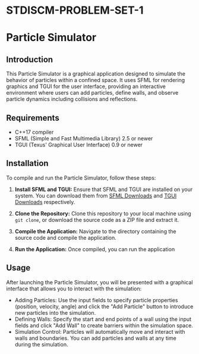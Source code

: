 # STDISCM-PROBLEM-SET-1
 
# Particle Simulator

## Introduction

This Particle Simulator is a graphical application designed to simulate the behavior of particles within a confined space. It uses SFML for rendering graphics and TGUI for the user interface, providing an interactive environment where users can add particles, define walls, and observe particle dynamics including collisions and reflections.

## Requirements

- C++17 compiler
- SFML (Simple and Fast Multimedia Library) 2.5 or newer
- TGUI (Texus' Graphical User Interface) 0.9 or newer

## Installation

To compile and run the Particle Simulator, follow these steps:

1. **Install SFML and TGUI:** Ensure that SFML and TGUI are installed on your system. You can download them from [SFML Downloads](https://www.sfml-dev.org/download.php) and [TGUI Downloads](https://tgui.eu/download/) respectively.

2. **Clone the Repository:** Clone this repository to your local machine using `git clone`, or download the source code as a ZIP file and extract it.

3. **Compile the Application:** Navigate to the directory containing the source code and compile the application.

4. **Run the Application:** Once compiled, you can run the application

## Usage

After launching the Particle Simulator, you will be presented with a graphical interface that allows you to interact with the simulation:

- Adding Particles: Use the input fields to specify particle properties (position, velocity, angle) and click the "Add Particle" button to introduce new particles into the simulation.
- Defining Walls: Specify the start and end points of a wall using the input fields and click "Add Wall" to create barriers within the simulation space.
- Simulation Control: Particles will automatically move and interact with walls and boundaries. You can add particles and walls at any time during the simulation.
